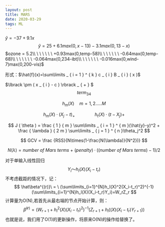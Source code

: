 ```yaml
---
layout: post
title: MARS
date: 2020-03-29
tags: ML
---
```


$\hat{y} = -37+9.1x$
$$
\hat{y} = 25+6.1max(0,x-13)-3.1max(0,13-x)
$$
$ozone = 5.2\\   \ \ \ \ \ \ +0.93max(0,temp-58)\\   \ \ \ \ \ \ -0.64max(0,temp-68)\\   \ \ \ \ \ \ -0.064max(0,234-ibt)\\   \ \ \ \ \ \ -0.016max(0,wind-7)max(0,200-vis)$







形式：$\hat{f}(x)=\sum\limits _ { i = 1 } ^ { k } c _ { i } B _ { i } ( x )$

$\lbrack \pm ( x _ { i } - c ) \rbrack _ { + }  $
$$
term_{34}
$$

$$
h_m(X) \quad m =1,2.....M
$$

$$
h _ { m } ( X ) \cdot ( X _ { j } - t )_+ \qquad \qquad { h _ { t } ( X ) \cdot ( t - X _ { j } ) } +
$$

$$
J ( \theta ) = \frac { 1 } { m } \sum\limits _ { i = 1 } ^ { m }(\hat{y}-y)^2  + \frac { \lambda } { 2 m } \sum\limits _ { j = 1 } ^ { n }\theta_j^2
$$


$$
GCV = \frac {RSS}{N\times(1-\frac{N(\lambda)}{N^2})}
$$

$$
N(\lambda) = {number \ of \ Mars \ terms}\ + \ (penalty)·((number \ of \ Mars \ terms) − 1 )/2
$$

对于单输入线性回归
$$
Y_i ～h_l(X)(X_i - t_r)
$$
不考虑截距的情况下，记：
$$
\hat\beta^{(r)}\ = \ (\sum\limits_{i=1}^{N}h_l(X)^2(X_i-t_r)^2)^{-1}(\sum\limits_{i=1}^{N}h_l(X)(X_i-t_r)Y_i)=W_rZ_r
$$
计算量为O(N),若首先从最右端的节点开始计算，则：
$$
\hat{\beta}^{(r)}  = (W_{r+1}+h_l^2(X)(X_{i}-t_r)^2)^{-1}(Z_{r+1}+h_l((X)(X_{i}-t_r)Y_{r+1}))
$$
也就是说，我们用了O(1)的更新操作，将原来O(N)的操作给替换了。

